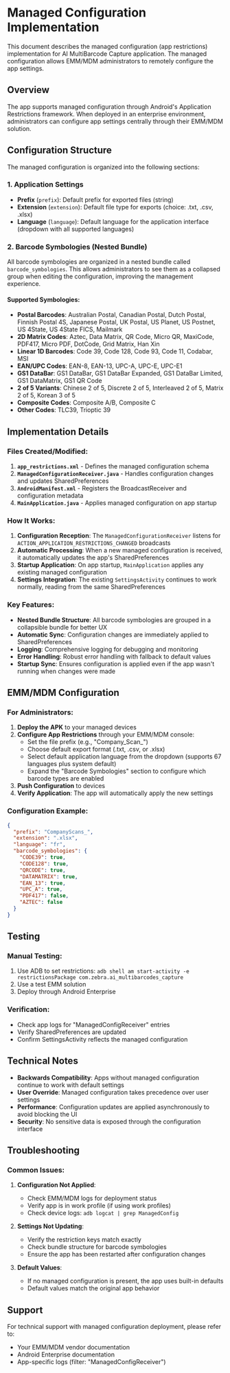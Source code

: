 # Managed Configuration Implementation

This document describes the managed configuration (app restrictions) implementation for AI MultiBarcode Capture application. The managed configuration allows EMM/MDM administrators to remotely configure the app settings.

## Overview

The app supports managed configuration through Android's Application Restrictions framework. When deployed in an enterprise environment, administrators can configure app settings centrally through their EMM/MDM solution.

## Configuration Structure

The managed configuration is organized into the following sections:

### 1. Application Settings
- **Prefix** (`prefix`): Default prefix for exported files (string)
- **Extension** (`extension`): Default file type for exports (choice: .txt, .csv, .xlsx)
- **Language** (`language`): Default language for the application interface (dropdown with all supported languages)

### 2. Barcode Symbologies (Nested Bundle)
All barcode symbologies are organized in a nested bundle called `barcode_symbologies`. This allows administrators to see them as a collapsed group when editing the configuration, improving the management experience.

#### Supported Symbologies:
- **Postal Barcodes**: Australian Postal, Canadian Postal, Dutch Postal, Finnish Postal 4S, Japanese Postal, UK Postal, US Planet, US Postnet, US 4State, US 4State FICS, Mailmark
- **2D Matrix Codes**: Aztec, Data Matrix, QR Code, Micro QR, MaxiCode, PDF417, Micro PDF, DotCode, Grid Matrix, Han Xin
- **Linear 1D Barcodes**: Code 39, Code 128, Code 93, Code 11, Codabar, MSI
- **EAN/UPC Codes**: EAN-8, EAN-13, UPC-A, UPC-E, UPC-E1
- **GS1 DataBar**: GS1 DataBar, GS1 DataBar Expanded, GS1 DataBar Limited, GS1 DataMatrix, GS1 QR Code
- **2 of 5 Variants**: Chinese 2 of 5, Discrete 2 of 5, Interleaved 2 of 5, Matrix 2 of 5, Korean 3 of 5
- **Composite Codes**: Composite A/B, Composite C
- **Other Codes**: TLC39, Trioptic 39

## Implementation Details

### Files Created/Modified:

1. **`app_restrictions.xml`** - Defines the managed configuration schema
2. **`ManagedConfigurationReceiver.java`** - Handles configuration changes and updates SharedPreferences
3. **`AndroidManifest.xml`** - Registers the BroadcastReceiver and configuration metadata
4. **`MainApplication.java`** - Applies managed configuration on app startup

### How It Works:

1. **Configuration Reception**: The `ManagedConfigurationReceiver` listens for `ACTION_APPLICATION_RESTRICTIONS_CHANGED` broadcasts
2. **Automatic Processing**: When a new managed configuration is received, it automatically updates the app's SharedPreferences
3. **Startup Application**: On app startup, `MainApplication` applies any existing managed configuration
4. **Settings Integration**: The existing `SettingsActivity` continues to work normally, reading from the same SharedPreferences

### Key Features:

- **Nested Bundle Structure**: All barcode symbologies are grouped in a collapsible bundle for better UX
- **Automatic Sync**: Configuration changes are immediately applied to SharedPreferences
- **Logging**: Comprehensive logging for debugging and monitoring
- **Error Handling**: Robust error handling with fallback to default values
- **Startup Sync**: Ensures configuration is applied even if the app wasn't running when changes were made

## EMM/MDM Configuration

### For Administrators:

1. **Deploy the APK** to your managed devices
2. **Configure App Restrictions** through your EMM/MDM console:
   - Set the file prefix (e.g., "Company_Scan_")
   - Choose default export format (.txt, .csv, or .xlsx)
   - Select default application language from the dropdown (supports 67 languages plus system default)
   - Expand the "Barcode Symbologies" section to configure which barcode types are enabled
3. **Push Configuration** to devices
4. **Verify Application**: The app will automatically apply the new settings

### Configuration Example:

```json
{
  "prefix": "CompanyScans_",
  "extension": ".xlsx",
  "language": "fr",
  "barcode_symbologies": {
    "CODE39": true,
    "CODE128": true,
    "QRCODE": true,
    "DATAMATRIX": true,
    "EAN_13": true,
    "UPC_A": true,
    "PDF417": false,
    "AZTEC": false
  }
}
```

## Testing

### Manual Testing:
1. Use ADB to set restrictions: `adb shell am start-activity -e restrictionsPackage com.zebra.ai_multibarcodes_capture`
2. Use a test EMM solution
3. Deploy through Android Enterprise

### Verification:
- Check app logs for "ManagedConfigReceiver" entries
- Verify SharedPreferences are updated
- Confirm SettingsActivity reflects the managed configuration

## Technical Notes

- **Backwards Compatibility**: Apps without managed configuration continue to work with default settings
- **User Override**: Managed configuration takes precedence over user settings
- **Performance**: Configuration updates are applied asynchronously to avoid blocking the UI
- **Security**: No sensitive data is exposed through the configuration interface

## Troubleshooting

### Common Issues:

1. **Configuration Not Applied**:
   - Check EMM/MDM logs for deployment status
   - Verify app is in work profile (if using work profiles)
   - Check device logs: `adb logcat | grep ManagedConfig`

2. **Settings Not Updating**:
   - Verify the restriction keys match exactly
   - Check bundle structure for barcode symbologies
   - Ensure the app has been restarted after configuration changes

3. **Default Values**:
   - If no managed configuration is present, the app uses built-in defaults
   - Default values match the original app behavior

## Support

For technical support with managed configuration deployment, please refer to:
- Your EMM/MDM vendor documentation
- Android Enterprise documentation
- App-specific logs (filter: "ManagedConfigReceiver")